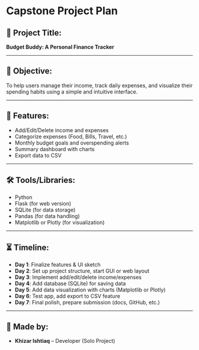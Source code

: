 # Capstone Project Plan

## 🧠 Project Title:
**Budget Buddy: A Personal Finance Tracker**

---

## 🎯 Objective:
To help users manage their income, track daily expenses, and visualize their spending habits using a simple and intuitive interface.

---

## 🚀 Features:
- Add/Edit/Delete income and expenses
- Categorize expenses (Food, Bills, Travel, etc.)
- Monthly budget goals and overspending alerts
- Summary dashboard with charts
- Export data to CSV

---

## 🛠️ Tools/Libraries:
- Python
- Flask (for web version)
- SQLite (for data storage)
- Pandas (for data handling)
- Matplotlib or Plotly (for visualization)

---
## ⏳ Timeline:
- **Day 1**: Finalize features & UI sketch
- **Day 2**: Set up project structure, start GUI or web layout
- **Day 3**: Implement add/edit/delete income/expenses
- **Day 4**: Add database (SQLite) for saving data
- **Day 5**: Add data visualization with charts (Matplotlib or Plotly)
- **Day 6**: Test app, add export to CSV feature
- **Day 7**: Final polish, prepare submission (docs, GitHub, etc.)

---

## 👤 Made by:
- **Khizar Ishtiaq** – Developer (Solo Project)
